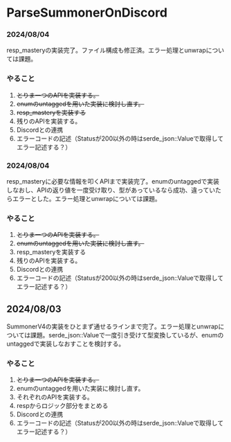 # ParseSummonerOnDiscord

### 2024/08/04
resp_masteryの実装完了。ファイル構成も修正済。エラー処理とunwrapについては課題。

### やること
1. ~~とりま一つのAPIを実装する。~~
2. ~~enumのuntaggedを用いた実装に検討し直す。~~
3. ~~resp_masteryを実装する~~
4. 残りのAPIを実装する。
5. Discordとの連携
6. エラーコードの記述（Statusが200以外の時はserde_json::Valueで取得してエラー記述する？）

### 2024/08/04
resp_masteryに必要な情報を叩くAPIまで実装完了。enumのuntaggedで実装しなおし、APIの返り値を一度受け取り、型があっているなら成功、違っていたらエラーとした。エラー処理とunwrapについては課題。

### やること
1. ~~とりま一つのAPIを実装する。~~
2. ~~enumのuntaggedを用いた実装に検討し直す。~~
3. resp_masteryを実装する
4. 残りのAPIを実装する。
5. Discordとの連携
6. エラーコードの記述（Statusが200以外の時はserde_json::Valueで取得してエラー記述する？）

## 2024/08/03
SummonerV4の実装をひとまず通せるラインまで完了。エラー処理とunwrapについては課題。serde_json::Valueで一度引き受けて型変換しているが、enumのuntaggedで実装しなおすことを検討する。

### やること
1. ~~とりま一つのAPIを実装する。~~
2. enumのuntaggedを用いた実装に検討し直す。
3. それぞれのAPIを実装する。
4. respからロジック部分をまとめる
5. Discordとの連携
6. エラーコードの記述（Statusが200以外の時はserde_json::Valueで取得してエラー記述する？）
